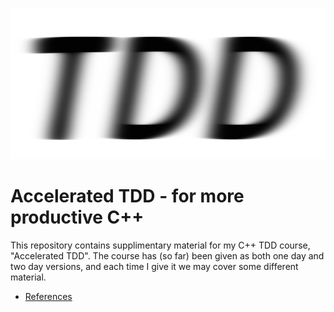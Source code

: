 ![Accelerated TDD](atdd-icon.png)

# Accelerated TDD - for more productive C++

This repository contains supplimentary material for my C++ TDD course, "Accelerated TDD".
The course has (so far) been given as both one day and two day versions,
and each time I give it we may cover some different material.

* [References](refs.md)